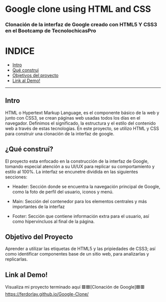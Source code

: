 # Google clone using HTML and CSS
### Clonación de la interfaz de Google creado con HTML5 Y CSS3 en el Bootcamp de TecnolochicasPro

# INDICE
* [Intro](https://github.com/FerDorLay/Google-Clone/blob/main/README.md#intro)
* [Qué construi](https://github.com/FerDorLay/Google-Clone/blob/main/README.md#qu%C3%A9-constru%C3%AD)
* [Objetivos del proyecto](https://github.com/FerDorLay/Google-Clone/edit/main/README.md#objetivo-del-proyecto)
* [Link al Demo!](https://github.com/FerDorLay/Google-Clone/edit/main/README.md#link-al-demo)
***


## Intro
HTML o Hypertext Markup Language, es el componente básico de la web y junto con CSS3, se crean páginas web usadas todos los días en el navegador. Definimos el significado, la estructura y el estilo del contenido web a través de estas tecnologias.
En este proyecto, se utilizo HTML y CSS para construir una clonación de la interfaz de google.

## ¿Qué construí?
El proyecto esta enfocado en la construcción de la interfaz de Google, tomando especial atención a su UI/UX para replicar su comportamiento y estilo al 100%. La interfaz se encunetre dividida en las siguientes secciones:

* Header: Sección donde se encuentra la navegación principal de Google, como la foto de perfil del usuario, iconos y menú.

* Main: Sección del contenedor para los elementos centrales y más importantes de la interfaz 

* Footer: Sección que contiene información extra para el usuario, así como hipervincluos al final de la página.

## Objetivo del Proyecto
Aprender a utilizar las etiquetas de HTML5 y las pripiedades de CSS3; así como identificar componentes base de un sitio web, para analizarlas y replicarlas.

## Link al Demo!
Visualiza mi proyecto terminado aquí 🟥🟦[Clonación de Google]🟦🟥
https://ferdorlay.github.io/Google-Clone/




